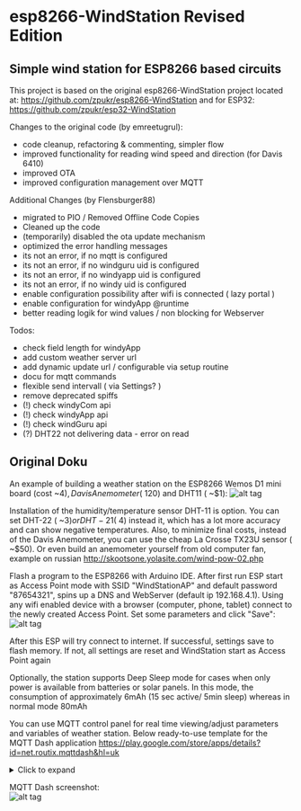 # esp8266-WindStation Revised Edition

## Simple wind station for ESP8266 based circuits

This project is based on the original esp8266-WindStation project located at:
https://github.com/zpukr/esp8266-WindStation
and for ESP32: https://github.com/zpukr/esp32-WindStation <br>

Changes to the original code (by emreetugrul):

- code cleanup, refactoring & commenting, simpler flow
- improved functionality for reading wind speed and direction (for Davis 6410)
- improved OTA
- improved configuration management over MQTT

Additional Changes (by Flensburger88)

- migrated to PIO / Removed Offline Code Copies
- Cleaned up the code
- (temporarily) disabled the ota update mechanism
- optimized the error handling messages
- its not an error, if no mqtt is configured
- its not an error, if no windguru uid is configured
- its not an error, if no windyapp uid is configured
- its not an error, if no windy uid is configured
- enable configuration possibility after wifi is connected ( lazy portal )
- enable configuration for windyApp @runtime
- better reading logik for wind values / non blocking for Webserver

Todos:

- check field length for windyApp
- add custom weather server url
- add dynamic update url / configurable via setup routine
- docu for mqtt commands
- flexible send intervall ( via Settings? )
- remove deprecated spiffs
- (!) check windyCom api
- (!) check windyApp api
- (!) check windGuru api
- (?) DHT22 not delivering data - error on read

## Original Doku

An example of building a weather station on the ESP8266 Wemos D1 mini board (cost ~$4), Davis Anemometer ( ~$120) and DHT11 ( ~$1):
![alt tag](https://github.com/zpukr/esp8266-WindStation/blob/master/windstation.jpg)

Installation of the humidity/temperature sensor DHT-11 is option. You can set DHT-22 ( ~3$) or DHT-21 ( ~4$) instead it, which has a lot more accuracy and can show negative temperatures. Also, to minimize final costs, instead of the Davis Anemometer, you can use the cheap La Crosse TX23U sensor ( ~$50). Or even build an anemometer yourself from old computer fan, example on russian http://skootsone.yolasite.com/wind-pow-02.php

Flash a program to the ESP8266 with Arduino IDE. After first run ESP start as Access Point mode with SSID "WindStationAP" and default password "87654321", spins up a DNS and WebServer (default ip 192.168.4.1). Using any wifi enabled device with a browser (computer, phone, tablet) connect to the newly created Access Point. Set some parameters and click "Save":
![alt tag](https://github.com/zpukr/esp8266-WindStation/blob/master/WindStationAP.jpg)

After this ESP will try connect to internet. If successful, settings save to flash memory. If not, all settings are reset and WindStation start as Access Point again

Optionally, the station supports Deep Sleep mode for cases when only power is available from batteries or solar panels. In this mode, the consumption of approximately 6mAh (15 sec active/ 5min sleep) whereas in normal mode 80mAh

You can use MQTT control panel for real time viewing/adjust parameters and variables of weather station. Below ready-to-use template for the MQTT Dash application https://play.google.com/store/apps/details?id=net.routix.mqttdash&hl=uk

<details>
<summary>Click to expand</summary>
	[{"mainTextSize":"LARGE","postfix":" m/s","prefix":"","textColor":-192,"enableIntermediateState":true,"enablePub":false,"enteredIntermediateStateAt":0,"intermediateStateTimeout":10,"jsOnReceive":"","jsonPath":"$.Avr","lastJsonPathValue":"0.0","lastPayload":"{\"Min\": 0.00, \"Avr\": 0.00, \"Max\": 0.00, \"Dir\": 270}","qos":0,"retained":false,"topic":"windpoint/wind","topicPub":"windpoint","updateLastPayloadOnPub":false,"id":"9b0b155b-29c1-48fa-9085-7c54b0f73bbe","jsBlinkExpression":"","jsOnDisplay":"","jsOnTap":"","lastActivity":1552427633,"longId":5,"name":"WindAvr","type":1},{"decimalPrecision":0,"displayPayloadValue":true,"maxValue":360.0,"minValue":0.0,"postfix":"°","prefix":"","progressColor":-192,"enableIntermediateState":true,"enablePub":false,"enteredIntermediateStateAt":0,"intermediateStateTimeout":1,"jsOnReceive":"","jsonPath":"$.Dir","lastJsonPathValue":"270","lastPayload":"{\"Min\": 0.00, \"Avr\": 0.00, \"Max\": 0.00, \"Dir\": 270}","qos":1,"retained":false,"topic":"windpoint/wind","topicPub":"windpoint","updateLastPayloadOnPub":false,"id":"716bae44-f2f5-4ce7-9f79-61292c0d2f2f","jsBlinkExpression":"","jsOnDisplay":"","jsOnTap":"","lastActivity":1552427633,"longId":13,"name":"Direction","type":3},{"mainTextSize":"MEDIUM","postfix":" m/s","prefix":"","textColor":-12550144,"enableIntermediateState":true,"enablePub":false,"enteredIntermediateStateAt":0,"intermediateStateTimeout":0,"jsOnReceive":"","jsonPath":"$.Min","lastJsonPathValue":"0.0","lastPayload":"{\"Min\": 0.00, \"Avr\": 0.00, \"Max\": 0.00, \"Dir\": 270}","qos":0,"retained":false,"topic":"windpoint/wind","topicPub":"sensor","updateLastPayloadOnPub":false,"id":"fd6e2415-bad0-404c-a43b-b164171b8017","jsBlinkExpression":"","jsOnDisplay":"","jsOnTap":"","lastActivity":1552427633,"longId":4,"name":"WindMin","type":1},{"mainTextSize":"MEDIUM","postfix":" m/s","prefix":"","textColor":-65472,"enableIntermediateState":true,"enablePub":false,"enteredIntermediateStateAt":0,"intermediateStateTimeout":0,"jsOnReceive":"","jsonPath":"$.Max","lastJsonPathValue":"0.0","lastPayload":"{\"Min\": 0.00, \"Avr\": 0.00, \"Max\": 0.00, \"Dir\": 270}","qos":0,"retained":false,"topic":"windpoint/wind","topicPub":"sensor","updateLastPayloadOnPub":false,"id":"7eed0deb-cb11-4ec5-ab1f-9ce9305fb341","jsBlinkExpression":"","jsOnDisplay":"","jsOnTap":"","lastActivity":1552427633,"longId":6,"name":"WindMax","type":1},{"decimalPrecision":0,"displayPayloadValue":true,"maxValue":140.0,"minValue":1.0,"postfix":"","prefix":"","progressColor":-1,"enableIntermediateState":false,"enablePub":true,"enteredIntermediateStateAt":0,"intermediateStateTimeout":10,"jsOnReceive":"","jsonPath":"","lastPayload":"15","qos":1,"retained":false,"topic":"windpoint/kc_wind","topicPub":"windpoint","updateLastPayloadOnPub":false,"id":"4d50b3f6-8f21-40b9-b90b-17031b769896","jsBlinkExpression":"","jsOnDisplay":"","jsOnTap":"","lastActivity":1552427672,"longId":8,"name":"kcWind","type":3},{"decimalPrecision":0,"displayPayloadValue":true,"maxValue":1023.0,"minValue":1.0,"postfix":"","prefix":"","progressColor":-1,"enableIntermediateState":false,"enablePub":true,"enteredIntermediateStateAt":0,"intermediateStateTimeout":10,"jsOnReceive":"","jsonPath":"$.MaxADC","lastJsonPathValue":"1023","lastPayload":"{\"ADC\":0, \"MaxADC\":1023, \"Offset\":0}","qos":1,"retained":false,"topic":"windpoint/adc","topicPub":"windpoint/m","updateLastPayloadOnPub":false,"id":"c5ab2bd4-1ced-4d34-bcf4-83e9db606361","jsBlinkExpression":"","jsOnDisplay":"","jsOnTap":"","lastActivity":1552427672,"longId":14,"name":"vaneMaxADC","type":3},{"decimalPrecision":0,"displayPayloadValue":true,"maxValue":359.0,"minValue":0.0,"postfix":"°","prefix":"","progressColor":-1,"enableIntermediateState":false,"enablePub":true,"enteredIntermediateStateAt":0,"intermediateStateTimeout":10,"jsOnReceive":"","jsonPath":"$.Offset","lastJsonPathValue":"0","lastPayload":"{\"ADC\":0, \"MaxADC\":1023, \"Offset\":0}","qos":1,"retained":false,"topic":"windpoint/adc","topicPub":"windpoint/o","updateLastPayloadOnPub":false,"id":"3e365f91-778b-456e-b5cf-446c1aaefe1c","jsBlinkExpression":"","jsOnDisplay":"","jsOnTap":"","lastActivity":1552427672,"longId":16,"name":"vaneOffset","type":3},{"iconOff":"ic_cloud_download","iconOn":"ic_cloud_download","offColor":-1,"onColor":-1,"payloadOff":"sensor","payloadOn":"sensor","enableIntermediateState":true,"enablePub":true,"enteredIntermediateStateAt":0,"intermediateStateTimeout":0,"jsOnReceive":"","jsonPath":"","lastPayload":"sensor","qos":1,"retained":false,"topic":"windpoint","topicPub":"","updateLastPayloadOnPub":true,"id":"df5bfda3-d3b7-4c92-8fe7-a425e20cfd95","jsBlinkExpression":"","jsOnDisplay":"","jsOnTap":"","lastActivity":1552384187,"longId":9,"name":"Update","type":2},{"mainTextSize":"SMALL","postfix":"","prefix":"","textColor":-1,"enableIntermediateState":true,"enablePub":false,"enteredIntermediateStateAt":0,"intermediateStateTimeout":0,"jsOnReceive":"","jsonPath":"","lastPayload":"ADC:0","qos":1,"retained":false,"topic":"windpoint/debug","topicPub":"","updateLastPayloadOnPub":true,"id":"d8222a02-352e-48d0-b466-b78e9a382a19","jsBlinkExpression":"","jsOnDisplay":"","jsOnTap":"","lastActivity":1552427535,"longId":11,"name":"Debug","type":1},{"iconOff":"ic_explore","iconOn":"ic_explore","offColor":-1,"onColor":-1,"payloadOff":"adc","payloadOn":"adc","enableIntermediateState":false,"enablePub":true,"enteredIntermediateStateAt":0,"intermediateStateTimeout":0,"jsOnReceive":"","jsonPath":"","lastPayload":"adc","qos":1,"retained":false,"topic":"windpoint","topicPub":"","updateLastPayloadOnPub":true,"id":"cf88116a-4130-45bc-b77f-f6a0895b5548","jsBlinkExpression":"","jsOnDisplay":"","jsOnTap":"","lastActivity":1552427071,"longId":12,"name":"Read ADC","type":2},{"iconOff":"ic_flash_on","iconOn":"ic_flash_on","offColor":-1,"onColor":-1,"payloadOff":"reset","payloadOn":"reset","enableIntermediateState":true,"enablePub":true,"enteredIntermediateStateAt":0,"intermediateStateTimeout":0,"jsOnReceive":"","jsonPath":"","lastPayload":"reset","qos":1,"retained":false,"topic":"windpoint","topicPub":"","updateLastPayloadOnPub":true,"id":"aabe562f-5790-4d2a-ae3b-60526dfd4621","jsBlinkExpression":"","jsOnDisplay":"","jsOnTap":"","lastActivity":1540372437,"longId":10,"name":"Reset!","type":2}]
</details>

MQTT Dash screenshot:<br>
![alt tag](https://raw.githubusercontent.com/zpukr/esp8266-WindStation/master/Screenshot_20190216.png)
